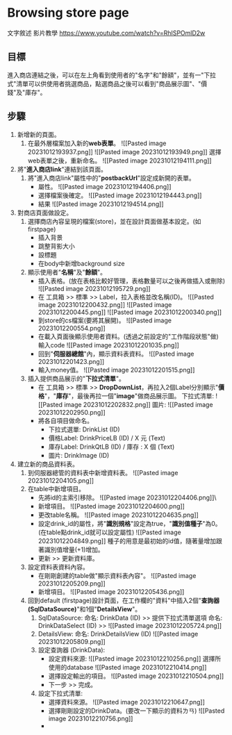 # Browsing store page
文字敘述 
影片教學 https://www.youtube.com/watch?v=RhISPOmlD2w

## 目標
進入商店連結之後，可以在左上角看到使用者的"名字"和"餘額"，並有一"下拉式"清單可以供使用者挑選商品，點選商品之後可以看到"商品展示圖"、"價錢"及"庫存"。

## 步驟
1. 新增新的頁面。
	1. 在最外層檔案加入新的**web表單**。
		![[Pasted image 20231012193937.png]]
		![[Pasted image 20231012193949.png]]
		選擇web表單之後，重新命名。
		![[Pasted image 20231012194111.png]]
2. 將"**進入商店link**"連結到該頁面。
	1. 將"進入商店link"屬性中的"**postbackUrl**"設定成新開的表單。
		* 屬性。
			![[Pasted image 20231012194406.png]]
		* 選擇檔案後確定。
			![[Pasted image 20231012194443.png]]
		* 結果
			![[Pasted image 20231012194514.png]]
3. 對商店頁面做設定。
	1. 選擇商店內容呈現的檔案(store)，並在設計頁面做基本設定。(如firstpage)
		* 插入背景
		* 跳整背影大小
		* 設標題
		* 在body中新增background size
	2. 顯示使用者"**名稱**"及"**餘額**"。
		* 插入表格。(放在表格比較好管理，表格數量可以之後再做插入或刪除)
			![[Pasted image 20231012195729.png]]
		* 在 工具箱 >> 標準 >> Label，拉入表格並改名稱(ID)。
			![[Pasted image 20231012200432.png]]
			![[Pasted image 20231012200445.png]]
			![[Pasted image 20231012200340.png]]
		* 到store的cs檔案(要將其展開)。
			![[Pasted image 20231012200554.png]]
		* 在載入頁面後顯示使用者資料。(透過之前設定的"工作階段狀態"做)
			輸入code
			![[Pasted image 20231012201035.png]]
		* 回到"**伺服器總館**"內，顯示資料表資料。
			![[Pasted image 20231012201423.png]]
		* 輸入money值。
			![[Pasted image 20231012201515.png]]
	3. 插入提供商品展示的"**下拉式清單**"。
		* 在 工具箱 >> 標準 >> **DropDownList**，再拉入2個Label分別顯示"**價格**"，"**庫存**"，最後再拉一個"**image**"做商品展示圖。
			下拉式清單:
			![[Pasted image 20231012202832.png]]
			圖片:
			![[Pasted image 20231012202950.png]]
		* 將各自項目做命名。
			* 下拉式選單: DrinkList (ID)
			* 價格Label: DrinkPriceLB (ID) / X 元 (Text)
			* 庫存Label: DrinkQtLB (ID) / 庫存 : X 個 (Text)
			* 圖片: DrinkImage (ID)
4. 建立新的商品資料表。
	1. 到伺服器總管的資料表中新增資料表。
		![[Pasted image 20231012204105.png]]
	2. 在table中新增項目。
		* 先將id的主索引移除。
			![[Pasted image 20231012204406.png]]\
		* 新增項目。
			![[Pasted image 20231012204600.png]]
		* 更改table名稱。
			![[Pasted image 20231012204635.png]]
		* 設定drink_id的屬性，將"**識別規格**"設定為true，"**識別值種子**"為0。(在table點drink_id就可以設定屬性)
			![[Pasted image 20231012204849.png]]
			種子的用意是最初始的id值，隨著量增加跟著識別值增量(+1)增加。
		* 更新 >> 更新資料庫。
	3. 設定資料表資料內容。
		* 在剛剛創建的table做"顯示資料表內容"。
			![[Pasted image 20231012205209.png]]
		* 新增項目。
			![[Pasted image 20231012205436.png]]
	4. 回到default (firstpage)設計頁面，在工作欄的"資料"中插入2個"**查詢器(SqlDataSource)**"和1個"**DetailsView**"。
		1. SqlDataSource:
			命名: DrinkData (ID) >> 提供下拉式清單選項
			命名: DrinkDataSelect (ID) >> 
			![[Pasted image 20231012205724.png]]
		2. DetailsView:
			命名: DrinkDetailsView (ID)
			![[Pasted image 20231012205809.png]]
		3. 設定查詢器 (DrinkData):
			* 設定資料來源:
				![[Pasted image 20231012210256.png]]
				選擇所使用的database
				![[Pasted image 20231012210414.png]]
			* 選擇設定輸出的項目。
				![[Pasted image 20231012210504.png]]
			* 下一步 >> 完成。
		4. 設定下拉式清單:
			* 選擇資料來源。
				![[Pasted image 20231012210647.png]]
			* 選擇剛剛設定的DrinkData。(要改一下顯示的資料ㄌㄢ)
				![[Pasted image 20231012210756.png]]
			* 
